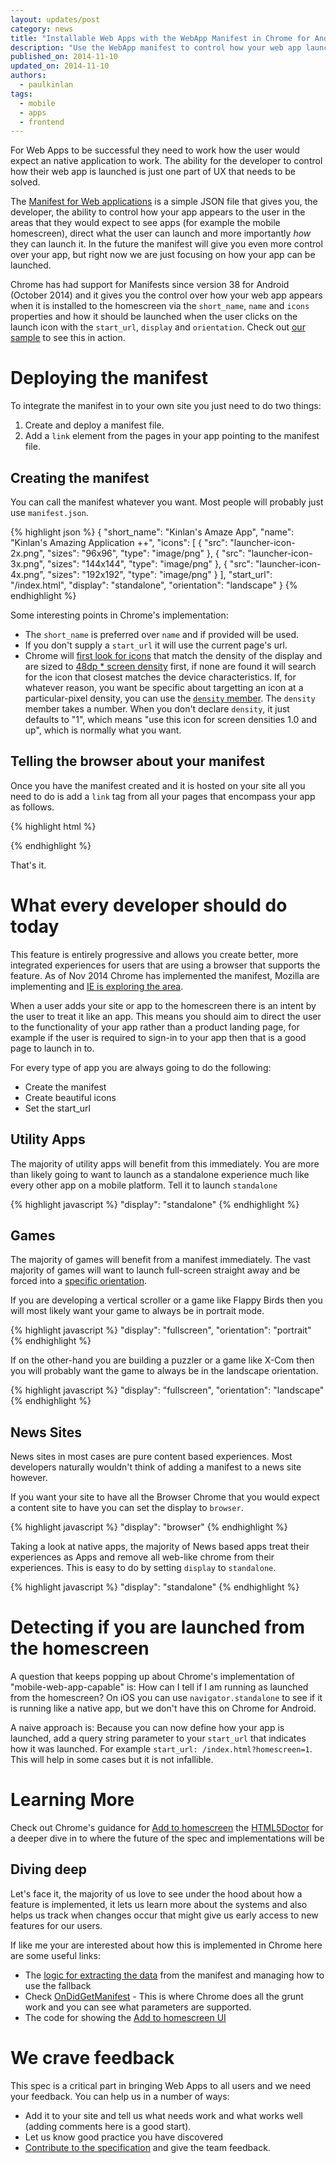 ```yaml
---
layout: updates/post
category: news
title: "Installable Web Apps with the WebApp Manifest in Chrome for Android"
description: "Use the WebApp manifest to control how your web app launches"
published_on: 2014-11-10
updated_on: 2014-11-10
authors:
  - paulkinlan
tags:
  - mobile
  - apps
  - frontend
---
```


For Web Apps to be successful they need to work how the user would expect an native application to work. The ability for the developer to control how their web app is launched is just one part of UX that needs to be solved.  

The [Manifest for Web applications](https://w3c.github.io/manifest/) is a simple JSON file that gives you, the developer, the ability to control how your app appears to the user in the areas that they would expect to see apps (for example the mobile homescreen), direct what the user can launch and more importantly *how* they can launch it.  In the future the manifest will give you even more control over your app, but right now we are just focusing on how your app can be launched.

Chrome has had support for Manifests since version 38 for Android (October 2014) and it gives you the control over how your web app appears when it is installed to the homescreen via the `short_name`, `name` and `icons` properties and how it should be launched when the user clicks on the launch icon with the `start_url`, `display` and `orientation`.  Check out [our sample](https://github.com/GoogleChrome/samples/tree/gh-pages/web-application-manifest) to see this in action.

# Deploying the manifest

To integrate the manifest in to your own site you just need to do two things:

1.  Create and deploy a manifest file.
2.  Add a `link` element from the pages in your app pointing to the manifest file.

## Creating the manifest

You can call the manifest whatever you want.  Most people will probably just use `manifest.json`.

{% highlight json %}
{
  "short_name": "Kinlan's Amaze App",
  "name": "Kinlan's Amazing Application ++",
  "icons": [
    {
      "src": "launcher-icon-2x.png",
      "sizes": "96x96",
      "type": "image/png"
    },
    {
      "src": "launcher-icon-3x.png",
      "sizes": "144x144",
      "type": "image/png"
    },
    {
      "src": "launcher-icon-4x.png",
      "sizes": "192x192",
      "type": "image/png"
    }
  ],
  "start_url": "/index.html",
  "display": "standalone",
  "orientation": "landscape"
}
{% endhighlight %}

Some interesting points in Chrome's implementation:

*  The `short_name` is preferred over `name` and if provided will be used.
*  If you don't supply a `start_url` it will use the current page's url.
*  Chrome will [first look for icons](https://code.google.com/p/chromium/codesearch#chromium/src/chrome/browser/android/shortcut_helper.cc&l=182) that match the density of the display and are sized to [48dp * screen density](https://code.google.com/p/chromium/codesearch#chromium/src/chrome/browser/android/shortcut_helper.cc&l=42) first, if none are found it will search for the icon that closest matches the device characteristics. If, for whatever reason, you want be specific about targetting an icon at a particular-pixel density, you can use the [`density` member](http://w3c.github.io/manifest/#display-member). The `density` member takes a number. When you don't declare `density`, it just defaults to "1", which means "use this icon for screen densities 1.0 and up", which is normally what you want.

## Telling the browser about your manifest

Once you have the manifest created and it is hosted on your site all you need to do is add a `link` tag from all your pages that encompass your app as follows.

{% highlight html %}
<link rel="manifest" href="/manifest.json">
{% endhighlight %}

That's it.

# What every developer should do today

This feature is entirely progressive and allows you create better, more integrated experiences for users that are using a browser that supports the feature.  As of Nov 2014 Chrome has implemented the manifest, Mozilla are implementing and [IE is exploring the area](https://status.modern.ie/webapplicationmanifest?term=manifest).

When a user adds your site or app to the homescreen there is an intent by the user to treat it like an app.  This means you should aim to direct the user to the functionality of your app rather than a product landing page, for example if the user is required to sign-in to your app then that is a good page to launch in to.

For every type of app you are always going to do the following:

*  Create the manifest
*  Create beautiful icons
*  Set the start_url

## Utility Apps

The majority of utility apps will benefit from this immediately.  You are more than likely going to want to launch as a standalone experience much like every other app on a mobile platform. Tell it to launch `standalone`

{% highlight javascript %}
"display": "standalone"
{% endhighlight %}

## Games

The majority of games will benefit from a manifest immediately.  The vast majority of games will want to launch full-screen straight away and be forced into a [specific orientation](https://w3c.github.io/screen-orientation/#idl-def-OrientationLockType).

If you are developing a vertical scroller or a game like Flappy Birds then you will most likely want your game to always be in portrait mode.

{% highlight javascript %}
"display": "fullscreen",
"orientation": "portrait"
{% endhighlight %}

If on the other-hand you are building a puzzler or a game like X-Com then you will probably want the game to always be in the landscape orientation.

{% highlight javascript %}
"display": "fullscreen",
"orientation": "landscape"
{% endhighlight %}

## News Sites

News sites in most cases are pure content based experiences.  Most developers naturally wouldn't think of adding a manifest to a news site however.

If you want your site to have all the Browser Chrome that you would expect a content site to have you can set the display to `browser`.

{% highlight javascript %}
"display": "browser"
{% endhighlight %}

Taking a look at native apps, the majority of News based apps treat their experiences as Apps and remove all web-like chrome from their experiences.  This is easy to do by setting `display` to `standalone`.

{% highlight javascript %}
"display": "standalone"
{% endhighlight %}

# Detecting if you are launched from the homescreen

A question that keeps popping up about Chrome's implementation of "mobile-web-app-capable" is: How can I tell if
I am running as launched from the homescreen?  On iOS you can use `navigator.standalone` to see if it is running
like a native app, but we don't have this on Chrome for Android.

A naive approach is: Because you can now define how your app is launched, add a query string parameter to your `start_url` that indicates how it was launched.  For example `start_url: /index.html?homescreen=1`.  This will help in some cases but it is not infallible.

# Learning More

Check out Chrome's guidance for [Add to homescreen](https://developer.chrome.com/multidevice/android/installtohomescreen#supporting) the [HTML5Doctor](http://html5doctor.com/web-manifest-specification/) for a deeper dive in
to where the future of the spec and implementations will be

## Diving deep

Let's face it, the majority of us love to see under the hood about how a feature is implemented, it lets us learn more about the systems and also helps us track when changes occur that might give us early access to new features for our users.

If like me your are interested about how this is implemented in Chrome here are some useful links:

*  The [logic for extracting the data](https://code.google.com/p/chromium/codesearch#chromium/src/chrome/browser/android/shortcut_helper.cc&sq=package:chromium&q=file:shortcut_helper.cc&l=1) from the manifest and managing how to use the fallback
*  Check [OnDidGetManifest](https://code.google.com/p/chromium/codesearch#chromium/src/chrome/browser/android/shortcut_helper.cc&l=233) - This is where Chrome does all the grunt work and you can see what parameters are supported.
*  The code for showing the [Add to homescreen UI](https://code.google.com/p/chromium/codesearch#chromium/src/chrome/android/java/src/org/chromium/chrome/browser/webapps/AddToHomescreenDialog.java&sq=package:chromium)

# We crave feedback

This spec is a critical part in bringing Web Apps to all users and we need your feedback. You can help us in a number of ways:

*  Add it to your site and tell us what needs work and what works well (adding comments here is a good start).
*  Let us know good practice you have discovered
*  [Contribute to the specification](https://w3c.github.io/manifest/) and give the team feedback.
